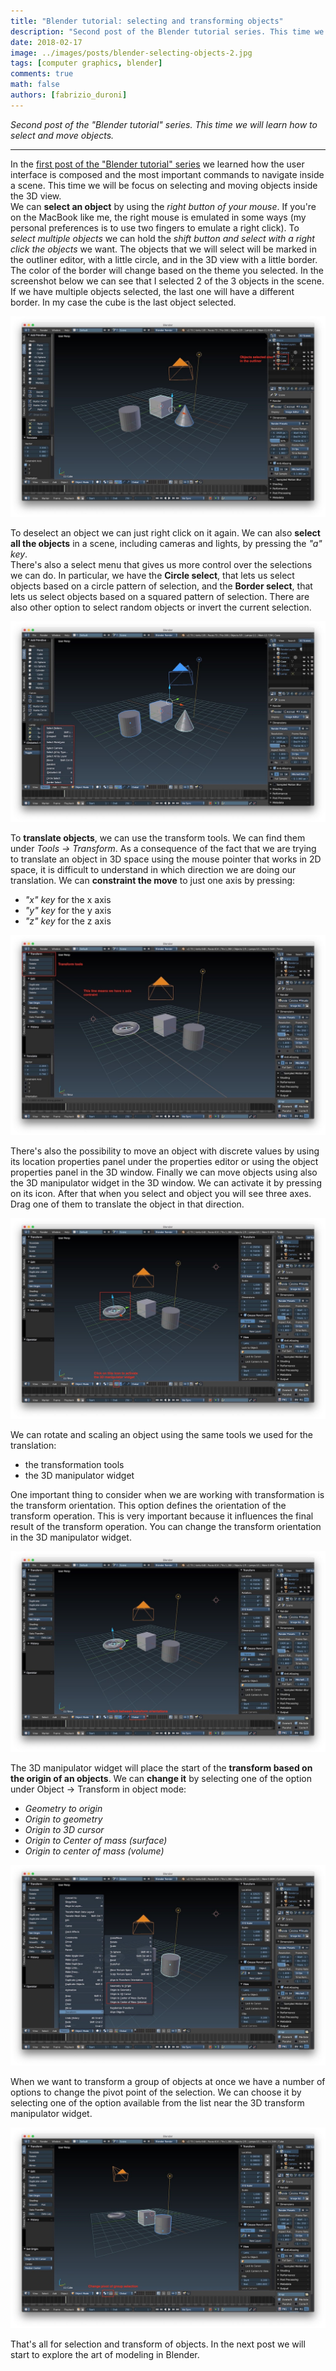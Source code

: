 ```yaml
---
title: "Blender tutorial: selecting and transforming objects"
description: "Second post of the Blender tutorial series. This time we will learn how to select and move objects."
date: 2018-02-17
image: ../images/posts/blender-selecting-objects-2.jpg
tags: [computer graphics, blender]
comments: true
math: false
authors: [fabrizio_duroni]
---
```


*Second post of the "Blender tutorial" series. This time we will learn how to select and move objects.*

---

In
the [first post of the "Blender tutorial" series](/2018/01/31/blender-tutorial-1-user-interface/ "Blender tutorial:user interface")
we learned how the user interface is composed and the most important commands to navigate inside a scene. This time we
will be focus on selecting and moving objects inside the 3D view.  
We can **select an object** by using the *right button of your mouse*. If you're on the MacBook like me, the right mouse
is emulated in some ways (my personal preferences is to use two fingers to emulate a right click). To *select multiple
objects* we can hold the *shift button and select with a right click the objects* we want. The objects that we will
select will be marked in the outliner editor, with a little circle, and in the 3D view with a little border. The color
of the border will change based on the theme you selected. In the screenshot below we can see that I selected 2 of the 3
objects in the scene. If we have multiple objects selected, the last one will have a different border. In my case the
cube is the last object selected.

![Object selection in Blender](../images/posts/blender-selecting-objects-1.jpg)

To deselect an object we can just right click on it again. We can also **select all the objects** in a scene, including
cameras and lights, by pressing the *"a" key*.  
There's also a select menu that gives us more control over the selections we can do. In particular, we have the **Circle
select**, that lets us select objects based on a circle pattern of selection, and the **Border select**, that lets us
select objects based on a squared pattern of selection. There are also other option to select random objects or invert
the current selection.

![Selection menu in Blender](../images/posts/blender-selecting-objects-2.jpg)

To **translate objects**, we can use the transform tools. We can find them under *Tools -> Transform*. As a consequence
of the fact that we are trying to translate an object in 3D space using the mouse pointer that works in 2D space, it is
difficult to understand in which direction we are doing our translation. We can **constraint the move** to just one axis
by pressing:

* *"x" key* for the x axis
* *"y" key* for the y axis
* *"z" key* for the z axis

![Translation of objects in Blender](../images/posts/blender-translating-objects-1.jpg)

There's also the possibility to move an object with discrete values by using its location properties panel under the
properties editor or using the object properties panel in the 3D window. Finally we can move objects using also the 3D
manipulator widget in the 3D window. We can activate it by pressing on its icon. After that when you select and object
you will see three axes. Drag one of them to translate the object in that direction.

![Moving objects in Blender](../images/posts/blender-translating-objects-2.jpg)

We can rotate and scaling an object using the same tools we used for the translation:

* the transformation tools
* the 3D manipulator widget

One important thing to consider when we are working with transformation is the transform orientation. This option
defines the orientation of the transform operation. This is very important because it influences the final result of the
transform operation. You can change the transform orientation in the 3D manipulator widget.

![3D manipulator widget](../images/posts/blender-translating-objects-3.jpg)

The 3D manipulator widget will place the start of the **transform based on the origin of an objects**. We can **change
it** by selecting one of the option under Object -> Transform in object mode:

* *Geometry to origin*
* *Origin to geometry*
* *Origin to 3D cursor*
* *Origin to Center of mass (surface)*
* *Origin to center of mass (volume)*

![Object transform](../images/posts/blender-change-origin-objects-1.jpg)

When we want to transform a group of objects at once we have a number of options to change the pivot point of the
selection. We can choose it by selecting one of the option available from the list near the 3D transform manipulator
widget.

![Pivot Change](../images/posts/blender-change-pivot-objects-1.jpg)

That's all for selection and transform of objects. In the next post we will start to explore the art of modeling in
Blender.
